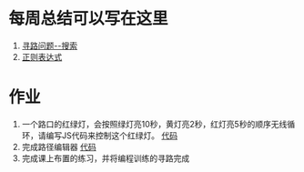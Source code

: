 # 每周总结可以写在这里
1. [寻路问题--搜索](https://www.yuque.com/yangxiaomie/zu16ge/xdeq54)
2. [正则表达式](https://www.yuque.com/yangxiaomie/zu16ge/ukw5qz)
# 作业
1. 一个路口的红绿灯，会按照绿灯亮10秒，黄灯亮2秒，红灯亮5秒的顺序无线循环，请编写JS代码来控制这个红绿灯。
    [代码](https://github.com/wanni-yang/Frontend-01-Template/tree/master/week11/traffic-light)
2. 完成路径编辑器
    [代码](https://github.com/wanni-yang/Frontend-01-Template/tree/master/week11/findPath)
3. 完成课上布置的练习，并将编程训练的寻路完成